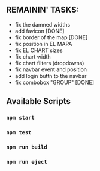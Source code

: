 ## REMAININ' TASKS:
* fix the damned widths
* add favicon [DONE]
* fix border of the map [DONE]
* fix position in EL MAPA 
* fix EL CHART sizes
* fix chart width
* fix chart filters (dropdowns)
* fix navbar event and position
* add login buttn to the navbar
* fix combobox "GROUP" [DONE]


## Available Scripts

### `npm start`

### `npm test`

### `npm run build`

### `npm run eject`
